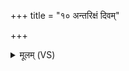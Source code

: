 +++
title = "१० अन्तरिक्षं दिवम्"

+++
<details><summary>मूलम् (VS)</summary>

अ॒न्तरि॑क्षं॒ दिवं॒ भूमि॑मादि॒त्यान्म॒रुतो॒ दिशः॑। लो॒कान्त्स सर्वा॑नाप्नोति॒ यो ददा॑ति श॒तौद॑नाम् ॥
</details>